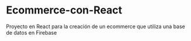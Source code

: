 # Ecommerce-con-React
Proyecto en React para la creación de un ecommerce que utiliza una base de datos en Firebase
